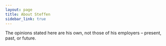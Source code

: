 ```yaml
---
layout: page
title: About Steffen
sidebar_link: true
---
```


The opinions stated here are his own, not those of his employers – present, past, or future.
